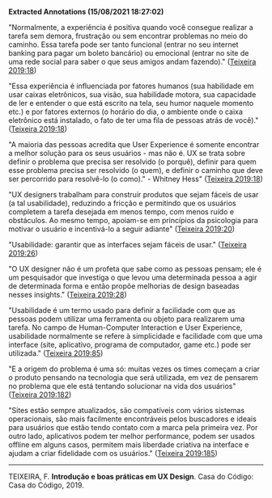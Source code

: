 **Extracted Annotations (15/08/2021 18:27:02)**

"Normalmente, a experiência é positiva quando você consegue realizar a tarefa sem demora, frustração ou sem encontrar problemas no meio do caminho. Essa tarefa pode ser tanto funcional (entrar no seu internet banking para pagar um boleto bancário) ou emocional (entrar no site de uma rede social para saber o que seus amigos andam fazendo)." ([Teixeira 2019:18](zotero://open-pdf/groups/4374086/items/BHGL4H9E?page=18))

"Essa experiência é influenciada por fatores humanos (sua habilidade em usar caixas eletrônicos, sua visão, sua habilidade motora, sua capacidade de ler e entender o que está escrito na tela, seu humor naquele momento etc.) e por fatores externos (o horário do dia, o ambiente onde o caixa eletrônico está instalado, o fato de ter uma fila de pessoas atrás de você)." ([Teixeira 2019:18](zotero://open-pdf/groups/4374086/items/BHGL4H9E?page=18))

"A maioria das pessoas acredita que User Experience é somente encontrar a melhor solução para os seus usuários - mas não é. UX se trata sobre definir o problema que precisa ser resolvido (o porquê), definir para quem esse problema precisa ser resolvido (o quem), e definir o caminho que deve ser percorrido para resolvê-lo (o como)." - Whitney Hess" ([Teixeira 2019:18](zotero://open-pdf/groups/4374086/items/BHGL4H9E?page=18))

"UX designers trabalham para construir produtos que sejam fáceis de usar (a tal usabilidade), reduzindo a fricção e permitindo que os usuários completem a tarefa desejada em menos tempo, com menos ruído e obstáculos. Ao mesmo tempo, apoiam-se em princípios da psicologia para motivar o usuário e incentivá-lo a seguir adiante" ([Teixeira 2019:20](zotero://open-pdf/groups/4374086/items/BHGL4H9E?page=20))

"Usabilidade: garantir que as interfaces sejam fáceis de usar." ([Teixeira 2019:26](zotero://open-pdf/groups/4374086/items/BHGL4H9E?page=26))

"O UX designer não é um profeta que sabe como as pessoas pensam; ele é um pesquisador que investiga o que levou uma determinada pessoa a agir de determinada forma e então propõe melhorias de design baseadas nesses insights." ([Teixeira 2019:28](zotero://open-pdf/groups/4374086/items/BHGL4H9E?page=28))

"Usabilidade é um termo usado para definir a facilidade com que as pessoas podem utilizar uma ferramenta ou objeto para realizarem uma tarefa. No campo de Human-Computer Interaction e User Experience, usabilidade normalmente se refere à simplicidade e facilidade com que uma interface (site, aplicativo, programa de computador, game etc.) pode ser utilizada." ([Teixeira 2019:85](zotero://open-pdf/groups/4374086/items/BHGL4H9E?page=85))

"E a origem do problema é uma só: muitas vezes os times começam a criar o produto pensando na tecnologia que será utilizada, em vez de pensarem no problema que ele está tentando solucionar na vida dos usuários" ([Teixeira 2019:182](zotero://open-pdf/groups/4374086/items/BHGL4H9E?page=182))

"Sites estão sempre atualizados, são compatíveis com vários sistemas operacionais, são mais facilmente encontráveis pelos buscadores e ideais para usuários que estão tendo contato com a marca pela primeira vez. Por outro lado, aplicativos podem ter melhor performance, podem ser usados offline em alguns casos, permitem mais liberdade criativa na interface e ajudam a criar fidelidade com os usuários." ([Teixeira 2019:185](zotero://open-pdf/groups/4374086/items/BHGL4H9E?page=185))

----
TEIXEIRA, F. **Introdução e boas práticas em UX Design**. Casa do Código: Casa do Código, 2019.